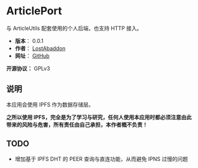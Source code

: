 # ArticlePort

与 ArticleUtils 配套使用的个人后端，也支持 HTTP 接入。

- **版本**： 0.0.1
- **作者**： [LostAbaddon](mailto:lostabaddon@gmail.com)
- **网址**： [GitHub](https://github.com/LostAbaddon/ArticlePort)

**开源协议：** GPLv3

## 说明

本应用会使用 IPFS 作为数据存储层。

**之所以使用 IPFS，完全是为了学习与研究，任何人使用本应用时都必须注意由此带来的风险与危害，所有责任由自己承担，本作者概不负责！**

## TODO

-	增加基于 IPFS DHT 的 PEER 查询与直连功能，从而避免 IPNS 过慢的问题